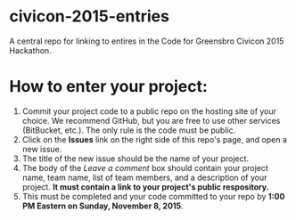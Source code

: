 # civicon-2015-entries
A central repo for linking to entires in the Code for Greensbro Civicon 2015 Hackathon.

# How to enter your project:

1. Commit your project code to a public repo on the hosting site of your choice. We recommend GitHub, but you are free to use other services (BitBucket, etc.). The only rule is the code must be public.
2. Click on the **Issues** link on the right side of this repo's page, and open a new issue.
3. The title of the new issue should be the name of your project.
4. The body of the *Leave a comment* box should contain your project name, team name, list of team members, and a description of your project. **It must contain a link to your project's public respository.**
5. This must be completed and your code committed to your repo by **1:00 PM Eastern on Sunday, November 8, 2015**.
